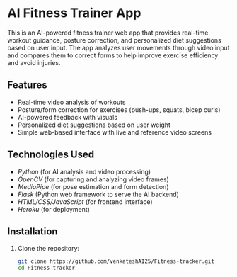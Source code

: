 # AI Fitness Trainer App

This is an AI-powered fitness trainer web app that provides real-time workout guidance, posture correction, and personalized diet suggestions based on user input. The app analyzes user movements through video input and compares them to correct forms to help improve exercise efficiency and avoid injuries.

## Features

- Real-time video analysis of workouts
- Posture/form correction for exercises (push-ups, squats, bicep curls)
- AI-powered feedback with visuals
- Personalized diet suggestions based on user weight
- Simple web-based interface with live and reference video screens

## Technologies Used

- *Python* (for AI analysis and video processing)
- *OpenCV* (for capturing and analyzing video frames)
- *MediaPipe* (for pose estimation and form detection)
- *Flask* (Python web framework to serve the AI backend)
- *HTML/CSS/JavaScript* (for frontend interface)
- *Heroku* (for deployment)

## Installation

1. Clone the repository:
   ```bash
   git clone https://github.com/venkateshAI25/Fitness-tracker.git
   cd Fitness-tracker
